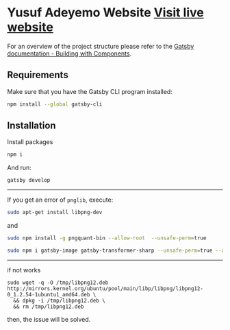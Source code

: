 # Yusuf Adeyemo Website [Visit live website](https://yusadolat.me)

For an overview of the project structure please refer to the [Gatsby documentation - Building with Components](https://www.gatsbyjs.org/docs/building-with-components/).

## Requirements

Make sure that you have the Gatsby CLI program installed:
```sh
npm install --global gatsby-cli
```

## Installation

Install packages
```sh
npm i
```

And run:
```sh
gatsby develop
```
----
If you get an error of `pnglib`, execute:
```sh
sudo apt-get install libpng-dev
```
and
```sh
sudo npm install -g pngquant-bin --allow-root  --unsafe-perm=true
```
```sh
sudo npm i gatsby-image gatsby-transformer-sharp --unsafe-perm=true --allow-root
```

---

if not works
```
sudo wget -q -O /tmp/libpng12.deb http://mirrors.kernel.org/ubuntu/pool/main/libp/libpng/libpng12-0_1.2.54-1ubuntu1_amd64.deb \
  && dpkg -i /tmp/libpng12.deb \
  && rm /tmp/libpng12.deb
```
then, the issue will be solved.
